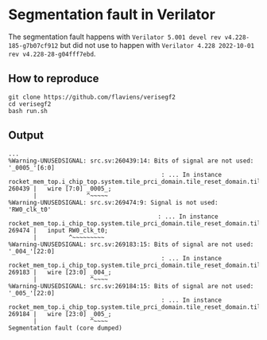 # Segmentation fault in Verilator

The segmentation fault happens with `Verilator 5.001 devel rev v4.228-185-g7b07cf912` but did not use to happen with `Verilator 4.228 2022-10-01 rev v4.228-28-g04fff7ebd`.

## How to reproduce

```
git clone https://github.com/flaviens/verisegf2
cd verisegf2
bash run.sh
```

## Output

```
...
%Warning-UNUSEDSIGNAL: src.sv:260439:14: Bits of signal are not used: '_0005_'[6:0]
                                           : ... In instance rocket_mem_top.i_chip_top.system.tile_prci_domain.tile_reset_domain.tile.dcache.data.data_arrays_0.data_arrays_0_ext.mem_0_7
260439 |   wire [7:0] _0005_;
       |              ^~~~~~
%Warning-UNUSEDSIGNAL: src.sv:269474:9: Signal is not used: 'RW0_clk_t0'
                                          : ... In instance rocket_mem_top.i_chip_top.system.tile_prci_domain.tile_reset_domain.tile.frontend.icache.tag_array.tag_array_0_ext.mem_0_0
269474 |   input RW0_clk_t0;
       |         ^~~~~~~~~~
%Warning-UNUSEDSIGNAL: src.sv:269183:15: Bits of signal are not used: '_004_'[22:0]
                                           : ... In instance rocket_mem_top.i_chip_top.system.tile_prci_domain.tile_reset_domain.tile.frontend.icache.tag_array.tag_array_0_ext.mem_0_0
269183 |   wire [23:0] _004_;
       |               ^~~~~
%Warning-UNUSEDSIGNAL: src.sv:269184:15: Bits of signal are not used: '_005_'[22:0]
                                           : ... In instance rocket_mem_top.i_chip_top.system.tile_prci_domain.tile_reset_domain.tile.frontend.icache.tag_array.tag_array_0_ext.mem_0_0
269184 |   wire [23:0] _005_;
       |               ^~~~~
Segmentation fault (core dumped)
```
